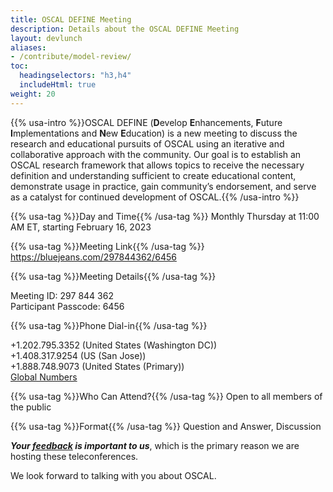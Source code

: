 ```yaml
---
title: OSCAL DEFINE Meeting
description: Details about the OSCAL DEFINE Meeting
layout: devlunch
aliases:
- /contribute/model-review/
toc:
  headingselectors: "h3,h4"
  includeHtml: true
weight: 20
---
```


{{% usa-intro %}}OSCAL DEFINE (**D**evelop **E**nhancements, **F**uture **I**mplementations and **N**ew **E**ducation) is a new meeting to discuss the research and educational pursuits of OSCAL using an iterative and collaborative approach with the community.  Our goal is to establish an OSCAL research framework that allows topics to receive the necessary definition and understanding sufficient to create educational content, demonstrate usage in practice, gain community’s endorsement, and serve as a catalyst for continued development of OSCAL.{{% /usa-intro %}}

{{% usa-tag %}}Day and Time{{% /usa-tag %}} Monthly Thursday at 11:00 AM ET, starting February 16, 2023

{{% usa-tag %}}Meeting Link{{% /usa-tag %}} https://bluejeans.com/297844362/6456

{{% usa-tag %}}Meeting Details{{% /usa-tag %}}

Meeting ID: 297 844 362<br>
Participant Passcode: 6456

{{% usa-tag %}}Phone Dial-in{{% /usa-tag %}}

+1.202.795.3352 (United States (Washington DC))<br>
+1.408.317.9254 (US (San Jose))<br>
+1.888.748.9073 (United States (Primary))<br>
[Global Numbers](https://www.bluejeans.com/premium-numbers)

{{% usa-tag %}}Who Can Attend?{{% /usa-tag %}} Open to all members of the public

{{% usa-tag %}}Format{{% /usa-tag %}} Question and Answer, Discussion

***Your [feedback](/contact/) is important to us***, which is the primary reason we are hosting these teleconferences.

We look forward to talking with you about OSCAL.
